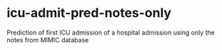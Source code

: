 # icu-admit-pred-notes-only
Prediction of first ICU admission of a hospital admission using only the notes from MIMIC database
